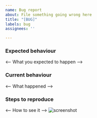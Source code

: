 ```yaml
---
name: Bug report
about: File something going wrong here
title: "[BUG]"
labels: bug
assignees: ''

---
```


### Expected behaviour
<-- What you expected to happen -->
### Current behaviour
<-- What happened -->
### Steps to reproduce
<-- How to see it -->
![screenshot](path/to/screenshot.png)
